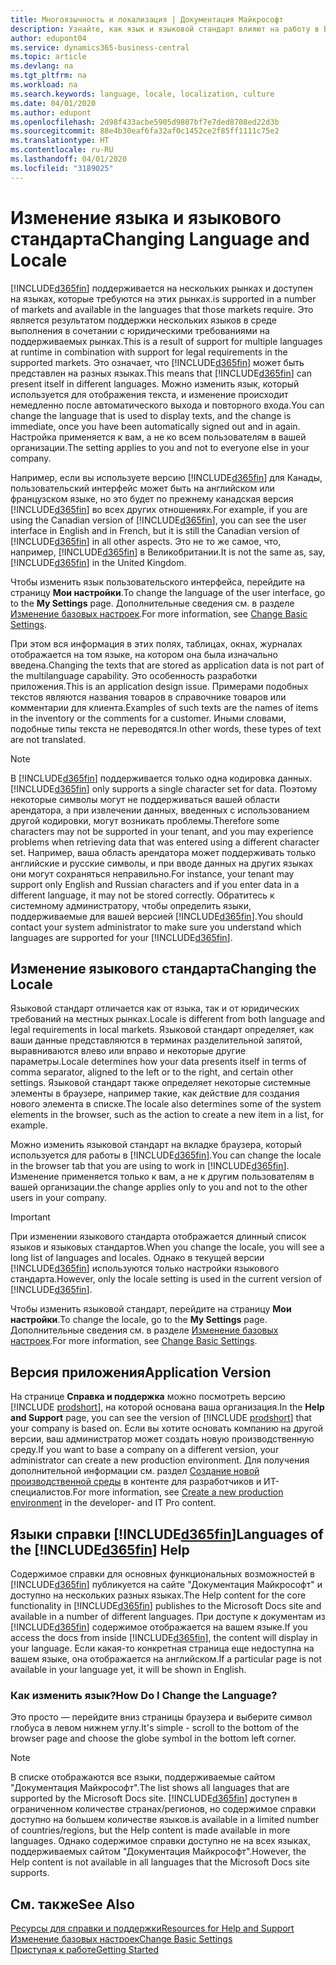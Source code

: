 ```yaml
---
title: Многоязычность и локализация | Документация Майкрософт
description: Узнайте, как язык и языковой стандарт влияют на работу в Business Central.
author: edupont04
ms.service: dynamics365-business-central
ms.topic: article
ms.devlang: na
ms.tgt_pltfrm: na
ms.workload: na
ms.search.keywords: language, locale, localization, culture
ms.date: 04/01/2020
ms.author: edupont
ms.openlocfilehash: 2d98f433acbe5905d9807bf7e7ded8708ed22d3b
ms.sourcegitcommit: 88e4b30eaf6fa32af0c1452ce2f85ff1111c75e2
ms.translationtype: HT
ms.contentlocale: ru-RU
ms.lasthandoff: 04/01/2020
ms.locfileid: "3189025"
---
```

# <a name="changing-language-and-locale"></a><span data-ttu-id="5616e-103">Изменение языка и языкового стандарта</span><span class="sxs-lookup"><span data-stu-id="5616e-103">Changing Language and Locale</span></span>

[!INCLUDE[d365fin](includes/d365fin_md.md)] <span data-ttu-id="5616e-104">поддерживается на нескольких рынках и доступен на языках, которые требуются на этих рынках.</span><span class="sxs-lookup"><span data-stu-id="5616e-104">is supported in a number of markets and available in the languages that those markets require.</span></span> <span data-ttu-id="5616e-105">Это является результатом поддержки нескольких языков в среде выполнения в сочетании с юридическими требованиями на поддерживаемых рынках.</span><span class="sxs-lookup"><span data-stu-id="5616e-105">This is a result of support for multiple languages at runtime in combination with support for legal requirements in the supported markets.</span></span> <span data-ttu-id="5616e-106">Это означает, что [!INCLUDE[d365fin](includes/d365fin_md.md)] может быть представлен на разных языках.</span><span class="sxs-lookup"><span data-stu-id="5616e-106">This means that [!INCLUDE[d365fin](includes/d365fin_md.md)] can present itself in different languages.</span></span> <span data-ttu-id="5616e-107">Можно изменить язык, который используется для отображения текста, и изменение происходит немедленно после автоматического выхода и повторного входа.</span><span class="sxs-lookup"><span data-stu-id="5616e-107">You can change the language that is used to display texts, and the change is immediate, once you have been automatically signed out and in again.</span></span> <span data-ttu-id="5616e-108">Настройка применяется к вам, а не ко всем пользователям в вашей организации.</span><span class="sxs-lookup"><span data-stu-id="5616e-108">The setting applies to you and not to everyone else in your company.</span></span>  

<span data-ttu-id="5616e-109">Например, если вы используете версию [!INCLUDE[d365fin](includes/d365fin_md.md)] для Канады, пользовательский интерфейс может быть на английском или французском языке, но это будет по прежнему канадская версия [!INCLUDE[d365fin](includes/d365fin_md.md)] во всех других отношениях.</span><span class="sxs-lookup"><span data-stu-id="5616e-109">For example, if you are using the Canadian version of [!INCLUDE[d365fin](includes/d365fin_md.md)], you can see the user interface in English and in French, but it is still the Canadian version of [!INCLUDE[d365fin](includes/d365fin_md.md)] in all other aspects.</span></span> <span data-ttu-id="5616e-110">Это не то же самое, что, например, [!INCLUDE[d365fin](includes/d365fin_md.md)] в Великобритании.</span><span class="sxs-lookup"><span data-stu-id="5616e-110">It is not the same as, say, [!INCLUDE[d365fin](includes/d365fin_md.md)] in the United Kingdom.</span></span>  

<span data-ttu-id="5616e-111">Чтобы изменить язык пользовательского интерфейса, перейдите на страницу **Мои настройки**.</span><span class="sxs-lookup"><span data-stu-id="5616e-111">To change the language of the user interface, go to the **My Settings** page.</span></span> <span data-ttu-id="5616e-112">Дополнительные сведения см. в разделе [Изменение базовых настроек](ui-change-basic-settings.md#language).</span><span class="sxs-lookup"><span data-stu-id="5616e-112">For more information, see [Change Basic Settings](ui-change-basic-settings.md#language).</span></span>  

<span data-ttu-id="5616e-113">При этом вся информация в этих полях, таблицах, окнах, журналах отображается на том языке, на котором она была изначально введена.</span><span class="sxs-lookup"><span data-stu-id="5616e-113">Changing the texts that are stored as application data is not part of the multilanguage capability.</span></span> <span data-ttu-id="5616e-114">Это особенность разработки приложения.</span><span class="sxs-lookup"><span data-stu-id="5616e-114">This is an application design issue.</span></span> <span data-ttu-id="5616e-115">Примерами подобных текстов являются названия товаров в справочнике товаров или комментарии для клиента.</span><span class="sxs-lookup"><span data-stu-id="5616e-115">Examples of such texts are the names of items in the inventory or the comments for a customer.</span></span> <span data-ttu-id="5616e-116">Иными словами, подобные типы текста не переводятся.</span><span class="sxs-lookup"><span data-stu-id="5616e-116">In other words, these types of text are not translated.</span></span>  

> [!NOTE]  
> <span data-ttu-id="5616e-117">В [!INCLUDE[d365fin](includes/d365fin_md.md)] поддерживается только одна кодировка данных.</span><span class="sxs-lookup"><span data-stu-id="5616e-117">[!INCLUDE[d365fin](includes/d365fin_md.md)] only supports a single character set for data.</span></span> <span data-ttu-id="5616e-118">Поэтому некоторые символы могут не поддерживаться вашей области арендатора, а при извлечении данных, введенных с использованием другой кодировки, могут возникать проблемы.</span><span class="sxs-lookup"><span data-stu-id="5616e-118">Therefore some characters may not be supported in your tenant, and you may experience problems when retrieving data that was entered using a different character set.</span></span> <span data-ttu-id="5616e-119">Например, ваша область арендатора может поддерживать только английские и русские символы, и при вводе данных на других языках они могут сохраняться неправильно.</span><span class="sxs-lookup"><span data-stu-id="5616e-119">For instance, your tenant may support only English and Russian characters and if you enter data in a different language, it may not be stored correctly.</span></span> <span data-ttu-id="5616e-120">Обратитесь к системному администратору, чтобы определить языки, поддерживаемые для вашей версией [!INCLUDE[d365fin](includes/d365fin_md.md)].</span><span class="sxs-lookup"><span data-stu-id="5616e-120">You should contact your system administrator to make sure you understand which languages are supported for your [!INCLUDE[d365fin](includes/d365fin_md.md)].</span></span>  

## <a name="changing-the-locale"></a><span data-ttu-id="5616e-121">Изменение языкового стандарта</span><span class="sxs-lookup"><span data-stu-id="5616e-121">Changing the Locale</span></span>
<span data-ttu-id="5616e-122">Языковой стандарт отличается как от языка, так и от юридических требований на местных рынках.</span><span class="sxs-lookup"><span data-stu-id="5616e-122">Locale is different from both language and legal requirements in local markets.</span></span> <span data-ttu-id="5616e-123">Языковой стандарт определяет, как ваши данные представляются в терминах разделительной запятой, выравниваются влево или вправо и некоторые другие параметры.</span><span class="sxs-lookup"><span data-stu-id="5616e-123">Locale determines how your data presents itself in terms of comma separator, aligned to the left or to the right, and certain other settings.</span></span> <span data-ttu-id="5616e-124">Языковой стандарт также определяет некоторые системные элементы в браузере, например такие, как действие для создания нового элемента в списке.</span><span class="sxs-lookup"><span data-stu-id="5616e-124">The locale also determines some of the system elements in the browser, such as the action to create a new item in a list, for example.</span></span>  

<span data-ttu-id="5616e-125">Можно изменить языковой стандарт на вкладке браузера, который используется для работы в [!INCLUDE[d365fin](includes/d365fin_md.md)].</span><span class="sxs-lookup"><span data-stu-id="5616e-125">You can change the locale in the browser tab that you are using to work in [!INCLUDE[d365fin](includes/d365fin_md.md)].</span></span> <span data-ttu-id="5616e-126">Изменение применяется только к вам, а не к другим пользователям в вашей организации.</span><span class="sxs-lookup"><span data-stu-id="5616e-126">the change applies only to you and not to the other users in your company.</span></span>  

> [!IMPORTANT]  
>  <span data-ttu-id="5616e-127">При изменении языкового стандарта отображается длинный список языков и языковых стандартов.</span><span class="sxs-lookup"><span data-stu-id="5616e-127">When you change the locale, you will see a long list of languages and locales.</span></span> <span data-ttu-id="5616e-128">Однако в текущей версии [!INCLUDE[d365fin](includes/d365fin_md.md)] используются только настройки языкового стандарта.</span><span class="sxs-lookup"><span data-stu-id="5616e-128">However, only the locale setting is used in the current version of [!INCLUDE[d365fin](includes/d365fin_md.md)].</span></span>  

<span data-ttu-id="5616e-129">Чтобы изменить языковой стандарт, перейдите на страницу **Мои настройки**.</span><span class="sxs-lookup"><span data-stu-id="5616e-129">To change the locale, go to the **My Settings** page.</span></span> <span data-ttu-id="5616e-130">Дополнительные сведения см. в разделе [Изменение базовых настроек](ui-change-basic-settings.md).</span><span class="sxs-lookup"><span data-stu-id="5616e-130">For more information, see [Change Basic Settings](ui-change-basic-settings.md).</span></span>  

## <a name="application-version"></a><span data-ttu-id="5616e-131">Версия приложения</span><span class="sxs-lookup"><span data-stu-id="5616e-131">Application Version</span></span>

<span data-ttu-id="5616e-132">На странице **Справка и поддержка** можно посмотреть версию [!INCLUDE [prodshort](includes/prodshort.md)], на которой основана ваша организация.</span><span class="sxs-lookup"><span data-stu-id="5616e-132">In the **Help and Support** page, you can see the version of [!INCLUDE [prodshort](includes/prodshort.md)] that your company is based on.</span></span> <span data-ttu-id="5616e-133">Если вы хотите основать компанию на другой версии, ваш администратор может создать новую производственную среду.</span><span class="sxs-lookup"><span data-stu-id="5616e-133">If you want to base a company on a different version, your administrator can create a new production environment.</span></span> <span data-ttu-id="5616e-134">Для получения дополнительной информации см. раздел [Создание новой производственной среды](/dynamics365/business-central/dev-itpro/administration/tenant-admin-center-environments#create-a-new-production-environment) в контенте для разработчиков и ИТ-специалистов.</span><span class="sxs-lookup"><span data-stu-id="5616e-134">For more information, see [Create a new production environment](/dynamics365/business-central/dev-itpro/administration/tenant-admin-center-environments#create-a-new-production-environment) in the developer- and IT Pro content.</span></span>  

## <a name="languages-of-the-d365fin-help"></a><span data-ttu-id="5616e-135">Языки справки [!INCLUDE[d365fin](includes/d365fin_md.md)]</span><span class="sxs-lookup"><span data-stu-id="5616e-135">Languages of the [!INCLUDE[d365fin](includes/d365fin_md.md)] Help</span></span>
<span data-ttu-id="5616e-136">Содержимое справки для основных функциональных возможностей в [!INCLUDE[d365fin](includes/d365fin_md.md)] публикуется на сайте "Документация Майкрософт" и доступно на нескольких разных языках.</span><span class="sxs-lookup"><span data-stu-id="5616e-136">The Help content for the core functionality in [!INCLUDE[d365fin](includes/d365fin_md.md)] publishes to the Microsoft Docs site and available in a number of different languages.</span></span> <span data-ttu-id="5616e-137">При доступе к документам из [!INCLUDE[d365fin](includes/d365fin_md.md)] содержимое отображается на вашем языке.</span><span class="sxs-lookup"><span data-stu-id="5616e-137">If you access the docs from inside [!INCLUDE[d365fin](includes/d365fin_md.md)], the content will display in your language.</span></span> <span data-ttu-id="5616e-138">Если какая-то конкретная страница еще недоступна на вашем языке, она отображается на английском.</span><span class="sxs-lookup"><span data-stu-id="5616e-138">If a particular page is not available in your language yet, it will be shown in English.</span></span>

### <a name="how-do-i-change-the-language"></a><span data-ttu-id="5616e-139">Как изменить язык?</span><span class="sxs-lookup"><span data-stu-id="5616e-139">How Do I Change the Language?</span></span>
<span data-ttu-id="5616e-140">Это просто — перейдите вниз страницы браузера и выберите символ глобуса в левом нижнем углу.</span><span class="sxs-lookup"><span data-stu-id="5616e-140">It's simple - scroll to the bottom of the browser page and choose the globe symbol in the bottom left corner.</span></span>

> [!NOTE]  
> <span data-ttu-id="5616e-141">В списке отображаются все языки, поддерживаемые сайтом "Документация Майкрософт".</span><span class="sxs-lookup"><span data-stu-id="5616e-141">The list shows all languages that are supported by the Microsoft Docs site.</span></span> [!INCLUDE[d365fin](includes/d365fin_md.md)] <span data-ttu-id="5616e-142">доступен в ограниченном количестве странах/регионов, но содержимое справки доступно на большем количестве языков.</span><span class="sxs-lookup"><span data-stu-id="5616e-142">is available in a limited number of countries/regions, but the Help content is made available in more languages.</span></span> <span data-ttu-id="5616e-143">Однако содержимое справки доступно не на всех языках, поддерживаемых сайтом "Документация Майкрософт".</span><span class="sxs-lookup"><span data-stu-id="5616e-143">However, the Help content is not available in all languages that the Microsoft Docs site supports.</span></span>

## <a name="see-also"></a><span data-ttu-id="5616e-144">См. также</span><span class="sxs-lookup"><span data-stu-id="5616e-144">See Also</span></span>

[<span data-ttu-id="5616e-145">Ресурсы для справки и поддержки</span><span class="sxs-lookup"><span data-stu-id="5616e-145">Resources for Help and Support</span></span>](product-help-and-support.md)  
[<span data-ttu-id="5616e-146">Изменение базовых настроек</span><span class="sxs-lookup"><span data-stu-id="5616e-146">Change Basic Settings</span></span>](ui-change-basic-settings.md)  
[<span data-ttu-id="5616e-147">Приступая к работе</span><span class="sxs-lookup"><span data-stu-id="5616e-147">Getting Started</span></span>](product-get-started.md)  
